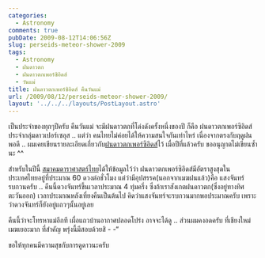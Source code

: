 ```yaml
---
categories:
  - Astronomy
comments: true
pubDate: 2009-08-12T14:06:56Z
slug: perseids-meteor-shower-2009
tags:
  - Astronomy
  - ฝนดาวตก
  - ฝนดาวตกเพอร์ซิอิดส์
  - วันแม่
title: ฝนดาวตกเพอร์ซิอิดส์ คืนวันแม่
url: /2009/08/12/perseids-meteor-shower-2009/
layout: '../../../layouts/PostLayout.astro'
---
```


เป็นประจำของทุกๆปีครับ คืนวันแม่ จะมีฝนดาวตกที่โด่งดังครั้งหนึ่งของปี ก็คือ ฝนดาวตกเพอร์ซิอิดส์ ประจำกลุ่มดาวเปอร์เซอุส .. แต่ว่า คนไทยไม่ค่อยได้ให้ความสนใจกันเท่าไหร่ เนื่องจากตรงกับฤดูฝนพอดี .. ผมเคยเขียนรายละเอียดเกี่ยวกับ[ฝนดาวตกเพอร์ซิอิดส์](https://armno.in.th/20080811/%E0%B8%9D%E0%B8%99%E0%B8%94%E0%B8%B2%E0%B8%A7%E0%B8%95%E0%B8%81%E0%B9%80%E0%B8%9E%E0%B8%AD%E0%B8%A3%E0%B9%8C%E0%B8%8B%E0%B8%B4%E0%B8%AD%E0%B8%B4%E0%B8%94%E0%B8%AA%E0%B9%8C)ไว้ เมื่อปีที่แล้วครับ ขออนุญาตไม่เขียนซ้ำนะ ^^

สำหรับในปีนี้ [สมาคมดาราศาสตร์ไทย](http://thaiastro.nectec.or.th/)ได้ให้ข้อมูลไว้ว่า ฝนดาวตกเพอร์ซิอิดส์มีอัตราสูงสุดในประเทศไทยอยู่ที่ประมาณ 60 ดวงต่อชั่วโมง แต่ว่ามีอุปสรรค(นอกจากเมฆฝนแล้ว)คือ แสงจันทร์รบกวนครับ .. คืนนี้ดวงจันทร์ขึ้นเวลาประมาณ 4 ทุ่มครึ่ง ซึ่งถ้าเราสังเกตฝนดาวตก(ซึ่งอยู่ทางทิศตะวันออก) เวลาประมาณหลังเที่ยงคืนเป็นต้นไป คิดว่าแสงจันทร์จะรบกวนมากพอประมาณครับ เพราะว่าดวงจันทร์ก็ยังอยู่แถวๆนั้นอยู่เลย

คืนนี้ว่าจะโทรหาแม่อีกที เผื่อแถวบ้านอากาศปลอดโปร่ง อาจจะได้ดู .. ส่วนผมคงอดครับ ที่เชียงใหม่เมฆเยอะมาก ที่สำคัญ พรุ่งนี้มีสอบด้วยสิ - -“

ขอให้ทุกคนมีความสุขกับการดูดาวนะครับ
